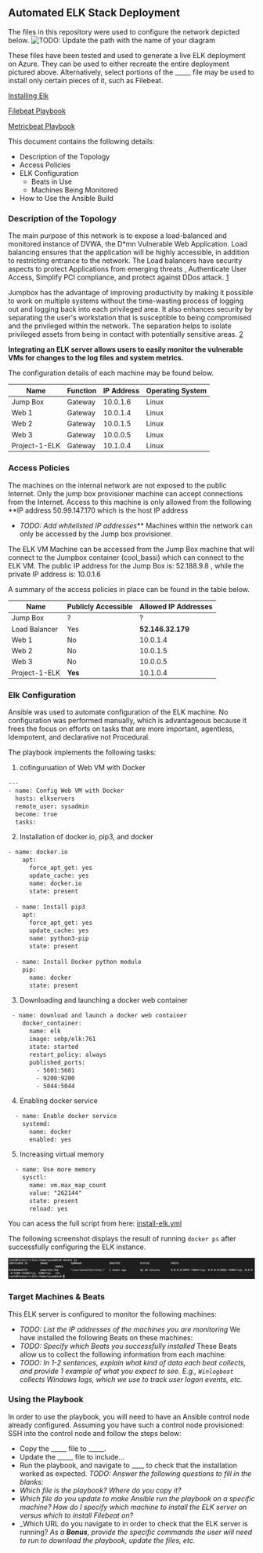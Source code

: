 
## Automated ELK Stack Deployment
The files in this repository were used to configure the network depicted below.
![TODO: Update the path with the name of your diagram](Images/diagram_filename.png)

These files have been tested and used to generate a live ELK deployment on Azure. They can be used to either recreate the entire deployment pictured above. Alternatively, select portions of the _____ file may be used to install only certain pieces of it, such as Filebeat.

[Installing Elk](https://github.com/Zeinab-ajh/project-1/blob/main/Ansible/install-elk.yml)

[Filebeat Playbook](https://github.com/Zeinab-ajh/project-1/blob/main/Ansible/filebeat.yml)


[Metricbeat Playbook](https://github.com/Zeinab-ajh/project-1/blob/main/Ansible/metricbeat.yml)


This document contains the following details:
- Description of the Topology
- Access Policies
- ELK Configuration
  - Beats in Use
  - Machines Being Monitored
- How to Use the Ansible Build
### Description of the Topology
The main purpose of this network is to expose a load-balanced and monitored instance of DVWA, the D*mn Vulnerable Web Application.
Load balancing ensures that the application will be highly accessible, in addition to restricting entrance to the network.
The Load balancers have security aspects to protect Applications from emerging threats , Authenticate User Access, Simplify PCI compliance, and protect against DDos attack. [1](https://lumecloud.com/what-does-a-load-balancer-do/)

Jumpbox has the advantage of improving productivity by making it possible to work on multiple systems without the time-wasting process of logging out and logging back into each privileged area. It also enhances security by separating the user's workstation that is susceptible to being compromised and the privileged within the network. The separation helps to isolate privileged assets from being in contact with potentially sensitive areas. [2](https://securityboulevard.com/2020/02/privileged-access-workstation-vs-jump-server/#:~:text=Improve%20security%3A%20Jump%20servers%20create,contact%20with%20potentially%20compromised%20workstations.)


**Integrating an ELK server allows users to easily monitor the vulnerable VMs for changes to the log files and system metrics.**

The configuration details of each machine may be found below.

| Name     | Function | IP Address | Operating System |
|----------|----------|------------|------------------|
| Jump Box | Gateway  | 10.0.1.6   | Linux            |
| Web 1    | Gateway  | 10.0.1.4   | Linux              |
| Web 2    | Gateway  | 10.0.1.5   | Linux               |
| Web 3    | Gateway  | 10.0.0.5   | Linux 
|Project-1-ELK| Gateway  | 10.1.0.4   | Linux

              
### Access Policies
The machines on the internal network are not exposed to the public Internet. 
Only the jump box provisioner machine can accept connections from the Internet. Access to this machine is only allowed from the following **IP address 50.99.147.170 which is the host IP address
- _TODO: Add whitelisted IP addresses_**
Machines within the network can only be accessed by the Jump box provisioner.

The ELK VM Machine can be accessed from the Jump Box machine that will connect to the Jumpbox container (cool_bassi) which can connect to the ELK VM. The public IP address for the Jump Box is: 52.188.9.8 , while the private IP address is: 10.0.1.6

A summary of the access policies in place can be found in the table below.

| Name        | Publicly Accessible| Allowed IP Addresses |
|-------------|--------------------|----------------------|
|Jump Box     |     ?              | ?                    |
|Load Balancer|     Yes            | **52.146.32.179**    |
|Web 1        |     No             | 10.0.1.4             |
|Web 2        |     No             | 10.0.1.5             |
|Web 3        |     No             | 10.0.0.5             |
|Project-1-ELK|     **Yes**        | 10.1.0.4             |



### Elk Configuration
Ansible was used to automate configuration of the ELK machine. No configuration was performed manually, which is advantageous because it frees the focus on efforts on tasks that are more important, agentless, Idempotent, and declarative not Procedural.

The playbook implements the following tasks:
1. cofinguruation of Web VM with Docker

```
---
- name: Config Web VM with Docker
  hosts: elkservers
  remote_user: sysadmin
  become: true
  tasks:

  ```
2. Installation of docker.io, pip3, and docker
```
- name: docker.io
    apt:
      force_apt_get: yes
      update_cache: yes
      name: docker.io
      state: present

  - name: Install pip3
    apt:
      force_apt_get: yes
      update_cache: yes
      name: python3-pip
      state: present

  - name: Install Docker python module
    pip:
      name: docker
      state: present

```

3. Downloading and launching a docker web container

```
 - name: download and launch a docker web container
    docker_container:
      name: elk
      image: sebp/elk:761
      state: started
      restart_policy: always
      published_ports: 
        - 5601:5601
        - 9200:9200
        - 5044:5044
```

4. Enabling docker service
```
  - name: Enable docker service
    systemd:
      name: docker
      enabled: yes
```

5. Increasing virtual memory
```
  - name: Use more memory
    sysctl:
      name: vm.max_map_count
      value: "262144"
      state: present
      reload: yes
```

You can acess the full script from here: [install-elk.yml](https://github.com/Zeinab-ajh/project-1/blob/main/Ansible/install-elk.yml)

The following screenshot displays the result of running `docker ps` after successfully configuring the ELK instance.


![Alt text](https://github.com/Zeinab-ajh/project-1/blob/main/Images/docker%20ps%20output.png "docker ps output")


### Target Machines & Beats
This ELK server is configured to monitor the following machines:
- _TODO: List the IP addresses of the machines you are monitoring_
We have installed the following Beats on these machines:
- _TODO: Specify which Beats you successfully installed_
These Beats allow us to collect the following information from each machine:
- _TODO: In 1-2 sentences, explain what kind of data each beat collects, and provide 1 example of what you expect to see. E.g., `Winlogbeat` collects Windows logs, which we use to track user logon events, etc._
### Using the Playbook
In order to use the playbook, you will need to have an Ansible control node already configured. Assuming you have such a control node provisioned: 
SSH into the control node and follow the steps below:
- Copy the _____ file to _____.
- Update the _____ file to include...
- Run the playbook, and navigate to ____ to check that the installation worked as expected.
_TODO: Answer the following questions to fill in the blanks:_
- _Which file is the playbook? Where do you copy it?_
- _Which file do you update to make Ansible run the playbook on a specific machine? How do I specify which machine to install the ELK server on versus which to install Filebeat on?_
- _Which URL do you navigate to in order to check that the ELK server is running?
_As a **Bonus**, provide the specific commands the user will need to run to download the playbook, update the files, etc._

